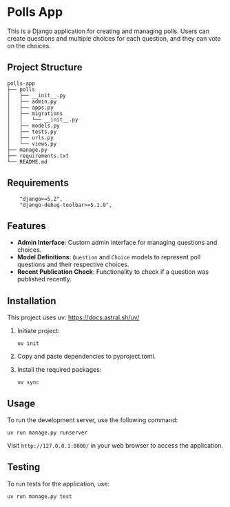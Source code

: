 # Polls App

This is a Django application for creating and managing polls. Users can create questions and multiple choices for each question, and they can vote on the choices.

## Project Structure

```
polls-app
├── polls
│   ├── __init__.py
│   ├── admin.py
│   ├── apps.py
│   ├── migrations
│   │   └── __init__.py
│   ├── models.py
│   ├── tests.py
│   ├── urls.py
│   └── views.py
├── manage.py
├── requirements.txt
└── README.md
```

## Requirements

```
    "django>=5.2",
    "django-debug-toolbar>=5.1.0",
```

## Features

- **Admin Interface**: Custom admin interface for managing questions and choices.
- **Model Definitions**: `Question` and `Choice` models to represent poll questions and their respective choices.
- **Recent Publication Check**: Functionality to check if a question was published recently.

## Installation

This project uses uv: https://docs.astral.sh/uv/

1. Initiate project:
   ```
   uv init
   ```
2. Copy and paste dependencies to pyproject.toml.

3. Install the required packages:
   ```
   uv sync
   ```

## Usage

To run the development server, use the following command:
```
uv run manage.py runserver
```

Visit `http://127.0.0.1:8000/` in your web browser to access the application.

## Testing

To run tests for the application, use:
```
uv run manage.py test
```

